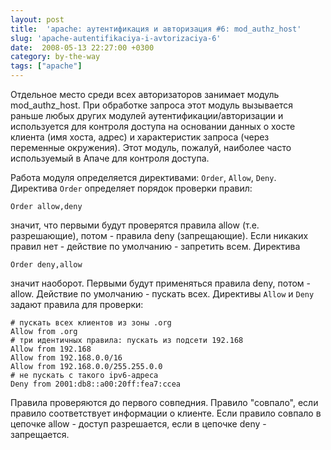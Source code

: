 ```yaml
---
layout: post
title:  'apache: аутентификация и авторизация #6: mod_authz_host'
slug: 'apache-autentifikaciya-i-avtorizaciya-6'
date:  2008-05-13 22:27:00 +0300
category: by-the-way
tags: ["apache"]
---
```


Отдельное место среди всех авторизаторов занимает модуль mod_authz_host. При обработке запроса этот модуль вызывается раньше любых других модулей аутентификации/авторизации и используется для контроля доступа на основании данных о хосте клиента (имя хоста, адрес) и характеристик запроса (через переменные окружения). Этот модуль, пожалуй, наиболее часто используемый в Апаче для контроля доступа.

Работа модуля определяется директивами: `Order`, `Allow`, `Deny`. Директива `Order` определяет порядок проверки правил:

	Order allow,deny

значит, что первыми будут проверятся правила allow (т.е. разрешающие), потом - правила deny (запрещающие). Если никаких правил нет - действие по умолчанию - запретить всем. Директива

	Order deny,allow

значит наоборот. Первыми будут применяться правила deny, потом - allow. Действие по умолчанию - пускать всех. Директивы `Allow` и `Deny` задают правила для проверки:

	# пускать всех клиентов из зоны .org
	Allow from .org
	# три идентичных правила: пускать из подсети 192.168
	Allow from 192.168
	Allow from 192.168.0.0/16
	Allow from 192.168.0.0/255.255.0.0
	# не пускать с такого ipv6-адреса
	Deny from 2001:db8::a00:20ff:fea7:ccea

Правила проверяются до первого совпедния. Правило "совпало", если правило соответствует информации о клиенте. Если правило совпало в цепочке allow - доступ разрешается, если в цепочке deny - запрещается.

